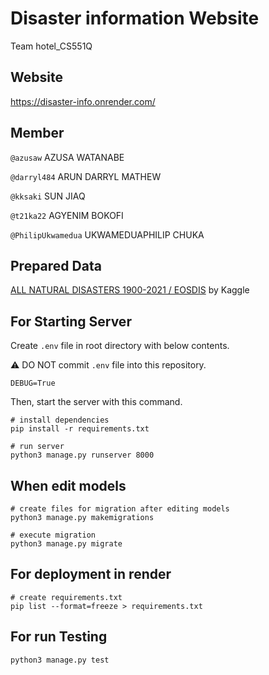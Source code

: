 # Disaster information Website
Team hotel_CS551Q

## Website
https://disaster-info.onrender.com/

## Member

`@azusaw` AZUSA WATANABE

`@darryl484` ARUN DARRYL MATHEW

`@kksaki` SUN JIAQ

`@t21ka22` AGYENIM BOKOFI

`@PhilipUkwamedua` UKWAMEDUAPHILIP CHUKA

## Prepared Data

[ALL NATURAL DISASTERS 1900-2021 / EOSDIS](https://www.kaggle.com/datasets/brsdincer/all-natural-disasters-19002021-eosdis)
by Kaggle

## For Starting Server

Create `.env` file in root directory with below contents.

⚠️ DO NOT commit `.env` file into this repository.

```.env
DEBUG=True
```

Then, start the server with this command.

```commandline
# install dependencies
pip install -r requirements.txt

# run server
python3 manage.py runserver 8000
```

## When edit models

```commandline
# create files for migration after editing models
python3 manage.py makemigrations

# execute migration
python3 manage.py migrate
```

## For deployment in render

```commandline
# create requirements.txt
pip list --format=freeze > requirements.txt
```

## For run Testing

```commandline
python3 manage.py test
```